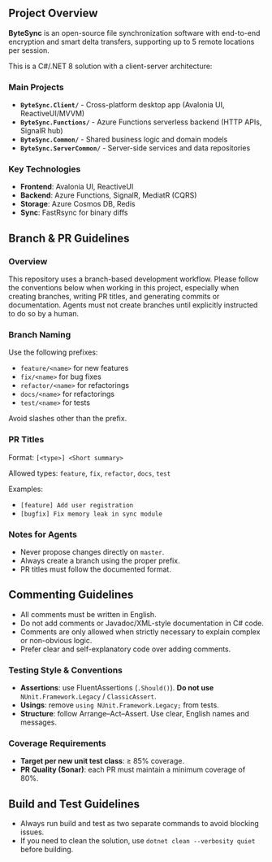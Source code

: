 ## Project Overview

**ByteSync** is an open-source file synchronization software with end-to-end encryption and smart delta transfers, supporting up to 5 remote locations per session.

This is a C#/.NET 8 solution with a client-server architecture:

### Main Projects
- **`ByteSync.Client/`** - Cross-platform desktop app (Avalonia UI, ReactiveUI/MVVM)
- **`ByteSync.Functions/`** - Azure Functions serverless backend (HTTP APIs, SignalR hub)
- **`ByteSync.Common/`** - Shared business logic and domain models
- **`ByteSync.ServerCommon/`** - Server-side services and data repositories

### Key Technologies
- **Frontend**: Avalonia UI, ReactiveUI
- **Backend**: Azure Functions, SignalR, MediatR (CQRS)
- **Storage**: Azure Cosmos DB, Redis
- **Sync**: FastRsync for binary diffs

## Branch & PR Guidelines

### Overview
This repository uses a branch-based development workflow. Please follow the conventions below when working in this project, especially when creating branches, writing PR titles, and generating commits or documentation.
Agents must not create branches until explicitly instructed to do so by a human.

### Branch Naming
Use the following prefixes:
- `feature/<name>` for new features
- `fix/<name>` for bug fixes
- `refactor/<name>` for refactorings
- `docs/<name>` for refactorings
- `test/<name>` for tests

Avoid slashes other than the prefix.

### PR Titles
Format:
`[<type>] <Short summary>`

Allowed types: `feature`, `fix`, `refactor`, `docs`, `test`

Examples:
- `[feature] Add user registration`
- `[bugfix] Fix memory leak in sync module`

### Notes for Agents
- Never propose changes directly on `master`.
- Always create a branch using the proper prefix.
- PR titles must follow the documented format.

## Commenting Guidelines
- All comments must be written in English.
- Do not add comments or Javadoc/XML-style documentation in C# code.
- Comments are only allowed when strictly necessary to explain complex or non-obvious logic.
- Prefer clear and self-explanatory code over adding comments.

### Testing Style & Conventions
- **Assertions**: use FluentAssertions (`.Should()`). **Do not use** `NUnit.Framework.Legacy` / `ClassicAssert`.
- **Usings**: remove `using NUnit.Framework.Legacy;` from tests.
- **Structure**: follow Arrange–Act–Assert. Use clear, English names and messages.

### Coverage Requirements
- **Target per new unit test class**: ≥ 85% coverage.
- **PR Quality (Sonar)**: each PR must maintain a minimum coverage of 80%.

## Build and Test Guidelines
- Always run build and test as two separate commands to avoid blocking issues. 
- If you need to clean the solution, use `dotnet clean --verbosity quiet` before building.